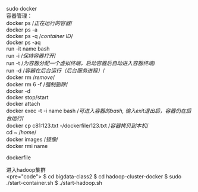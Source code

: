 sudo docker <br/>
容器管理：<br/>
docker ps /*正在运行的容器*/<br/>
docker ps -a<br/>
docker ps -q /*container ID*/<br/>
docker ps -aq<br/>
run -it name bash <br/>
run -i /*保持容器打开*/<br/>
run -t /*为容器分配一个虚拟终端，启动容器后自动进入容器终端*/<br/>
run -d /*容器在后台运行（后台服务进程）*/<br/>
docker rm /*remove*/<br/>
docker rm 6 -f /*强制删除*/<br/>
docker -d<br/>
docker stop/start<br/>
docker attach <br/>
docker exec -t -i name bash /*可进入容器的bash, 输入exit退出后，容器仍在后台运行*/<br/>
docker cp c81:123.txt -/dockerfile/123.txt /*容器拷贝到本机*/<br/>
cd ~ /*home*/<br/>
docker images /*镜像*/<br/>
docker rmi name<br/>

dockerfile <br/>


进入hadoop集群<br/>
<pre="code">
$ cd bigdata-class2
$ cd hadoop-cluster-docker
$ sudo ./start-container.sh
$ ./start-hadoop.sh
</pre>
